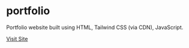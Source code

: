 # portfolio

Portfolio website built using HTML, Tailwind CSS (via CDN), JavaScript.

[Visit Site](mayurportfolio1803.netlify.app)

